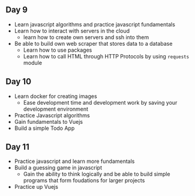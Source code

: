 ## Day 9
* Learn javascript algorithms and practice javascript fundamentals
* Learn how to interact with servers in the cloud 
    * learn how to create own servers and ssh into them
* Be able to build own web scraper that stores data to a database 
    * Learn how to use packages
    * Learn how to call HTML through HTTP Protocols by using `requests` module

## Day 10
* Learn docker for creating images
    * Ease development time and development work by saving your development environment
* Practice Javascript algorithms 
* Gain fundamentals to Vuejs
* Build a simple Todo App

## Day 11
* Practice javascript and learn more fundamentals
* Build a guessing game in javascript
    * Gain the ability to think logically and be able to build simple programs that form foudations 
    for larger projects
* Practice up Vuejs